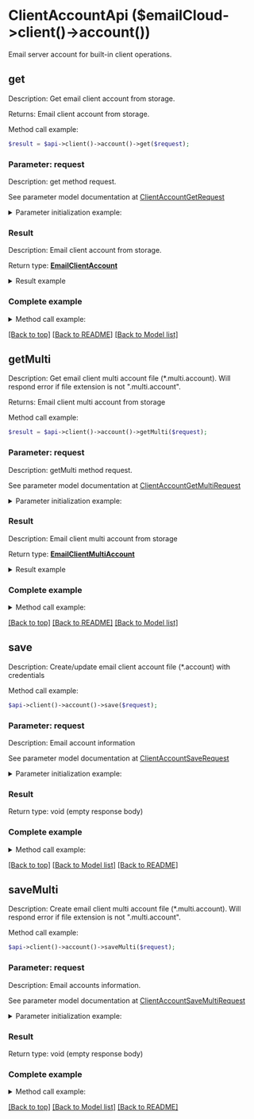 # ClientAccountApi ($emailCloud->client()->account())

Email server account for built-in client operations.

## **get**

Description: Get email client account from storage.

Returns: Email client account from storage.

Method call example:
```php
$result = $api->client()->account()->get($request);
```

### Parameter: request

Description: get method request.

See parameter model documentation at [ClientAccountGetRequest](ClientAccountGetRequest.md)

<details>
    <summary>Parameter initialization example:</summary>

```php
$request = Models::ClientAccountGetRequest()
    ->file_name('email.account')
    ->folder('email/account/location/on/storage')
    ->storage('First Storage')
    ->build();
```

</details>

### Result

Description: Email client account from storage.

Return type: [**EmailClientAccount**](EmailClientAccount.md)

<details>
    <summary>Result example</summary>

```php
$result = Models::emailClientAccount()
    ->host('smtp.example.com')
    ->port(465)
    ->securityOptions('SSLAuto')
    ->protocolType('SMTP')
    ->credentials(Models::emailClientAccountOauthCredentials()
        ->clientId('clientId')
        ->clientSecret('clientSecret')
        ->refreshToken('refreshToken')
        ->login('example@example.com')
        ->build())
    ->build();
```
</details>

### Complete example

<details>
    <summary>Method call example:</summary>

```php
$api = new EmailCloud(appKey, appSid);

// Prepare parameters:
$file_name = ;
$folder = ;
$storage = ;

// Call method:
$result = $api->client()->account().get($request);

// Result example:
$result = Models::emailClientAccount()
    ->host('smtp.example.com')
    ->port(465)
    ->securityOptions('SSLAuto')
    ->protocolType('SMTP')
    ->credentials(Models::emailClientAccountOauthCredentials()
        ->clientId('clientId')
        ->clientSecret('clientSecret')
        ->refreshToken('refreshToken')
        ->login('example@example.com')
        ->build())
    ->build();
```

</details>

[[Back to top]](#)  [[Back to README]](README.md) [[Back to Model list]](Models.md)

## **getMulti**

Description: Get email client multi account file (*.multi.account). Will respond error if file extension is not \".multi.account\".

Returns: Email client multi account from storage

Method call example:
```php
$result = $api->client()->account()->getMulti($request);
```

### Parameter: request

Description: getMulti method request.

See parameter model documentation at [ClientAccountGetMultiRequest](ClientAccountGetMultiRequest.md)

<details>
    <summary>Parameter initialization example:</summary>

```php
$request = Models::ClientAccountGetMultiRequest()
    ->file_name('email.multi.account')
    ->folder('email/account/location/on/storage')
    ->storage('First Storage')
    ->build();
```

</details>

### Result

Description: Email client multi account from storage

Return type: [**EmailClientMultiAccount**](EmailClientMultiAccount.md)

<details>
    <summary>Result example</summary>

```php
$result = Models::emailClientMultiAccount()
    ->receiveAccounts(array(
        Models::emailClientAccount()
            ->host('imap.gmail.com')
            ->port(993)
            ->securityOptions('SSLAuto')
            ->credentials(Models::emailClientAccountPasswordCredentials()
                ->password('password')
                ->login('example@gmail.com')
                ->build())
            ->build(),
        Models::emailClientAccount()
            ->host('exchange@outlook.com')
            ->port(443)
            ->protocolType('EWS')
            ->credentials(Models::emailClientAccountOauthCredentials()
                ->clientId('clientId')
                ->clientSecret('clientSecret')
                ->refreshToken('refreshToken')
                ->login('example@outlook.com')
                ->build())
            ->build()))
    ->sendAccount(Models::emailClientAccount()
        ->host('smtp.gmail.com')
        ->port(465)
        ->securityOptions('SSLAuto')
        ->protocolType('SMTP')
        ->credentials(Models::emailClientAccountPasswordCredentials()
            ->password('password')
            ->login('example@gmail.com')
            ->build())
        ->build())
    ->build();
```
</details>

### Complete example

<details>
    <summary>Method call example:</summary>

```php
$api = new EmailCloud(appKey, appSid);

// Prepare parameters:
$file_name = ;
$folder = ;
$storage = ;

// Call method:
$result = $api->client()->account().getMulti($request);

// Result example:
$result = Models::emailClientMultiAccount()
    ->receiveAccounts(array(
        Models::emailClientAccount()
            ->host('imap.gmail.com')
            ->port(993)
            ->securityOptions('SSLAuto')
            ->credentials(Models::emailClientAccountPasswordCredentials()
                ->password('password')
                ->login('example@gmail.com')
                ->build())
            ->build(),
        Models::emailClientAccount()
            ->host('exchange@outlook.com')
            ->port(443)
            ->protocolType('EWS')
            ->credentials(Models::emailClientAccountOauthCredentials()
                ->clientId('clientId')
                ->clientSecret('clientSecret')
                ->refreshToken('refreshToken')
                ->login('example@outlook.com')
                ->build())
            ->build()))
    ->sendAccount(Models::emailClientAccount()
        ->host('smtp.gmail.com')
        ->port(465)
        ->securityOptions('SSLAuto')
        ->protocolType('SMTP')
        ->credentials(Models::emailClientAccountPasswordCredentials()
            ->password('password')
            ->login('example@gmail.com')
            ->build())
        ->build())
    ->build();
```

</details>

[[Back to top]](#)  [[Back to README]](README.md) [[Back to Model list]](Models.md)

## save

Description: Create/update email client account file (*.account) with credentials


Method call example:
```php
$api->client()->account()->save($request);
```

### Parameter: request

Description: Email account information

See parameter model documentation at [ClientAccountSaveRequest](ClientAccountSaveRequest.md)

<details>
    <summary>Parameter initialization example:</summary>
    
```php
$request = Models::clientAccountSaveRequest()
    ->storageFile(Models::storageFileLocation()
        ->fileName('email.account')
        ->storage('First Storage')
        ->folderPath('file/location/folder/on/storage')
        ->build())
    ->value(Models::emailClientAccount()
        ->host('smtp.example.com')
        ->port(465)
        ->securityOptions('SSLAuto')
        ->protocolType('SMTP')
        ->credentials(Models::emailClientAccountOauthCredentials()
            ->clientId('clientId')
            ->clientSecret('clientSecret')
            ->refreshToken('refreshToken')
            ->login('example@example.com')
            ->build())
        ->build())
    ->build();
```

</details>


### Result

Return type: void (empty response body)

### Complete example

<details>
    <summary>Method call example:</summary>

```php
$api = new EmailCloud(appKey, appSid);

// Prepare parameters:
$request = Models::clientAccountSaveRequest()
    ->storageFile(Models::storageFileLocation()
        ->fileName('email.account')
        ->storage('First Storage')
        ->folderPath('file/location/folder/on/storage')
        ->build())
    ->value(Models::emailClientAccount()
        ->host('smtp.example.com')
        ->port(465)
        ->securityOptions('SSLAuto')
        ->protocolType('SMTP')
        ->credentials(Models::emailClientAccountOauthCredentials()
            ->clientId('clientId')
            ->clientSecret('clientSecret')
            ->refreshToken('refreshToken')
            ->login('example@example.com')
            ->build())
        ->build())
    ->build();

// Call method:
$api->client()->account().save($request);
```

</details>

[[Back to top]](#) [[Back to Model list]](Models.md) [[Back to README]](README.md)
## saveMulti

Description: Create email client multi account file (*.multi.account). Will respond error if file extension is not \".multi.account\".


Method call example:
```php
$api->client()->account()->saveMulti($request);
```

### Parameter: request

Description: Email accounts information.

See parameter model documentation at [ClientAccountSaveMultiRequest](ClientAccountSaveMultiRequest.md)

<details>
    <summary>Parameter initialization example:</summary>
    
```php
$request = Models::clientAccountSaveMultiRequest()
    ->storageFile(Models::storageFileLocation()
        ->fileName('email.multi.account')
        ->storage('First Storage')
        ->folderPath('file/location/folder/on/storage')
        ->build())
    ->value(Models::emailClientMultiAccount()
        ->receiveAccounts(array(
            Models::emailClientAccount()
                ->host('imap.gmail.com')
                ->port(993)
                ->securityOptions('SSLAuto')
                ->credentials(Models::emailClientAccountPasswordCredentials()
                    ->password('password')
                    ->login('example@gmail.com')
                    ->build())
                ->build(),
            Models::emailClientAccount()
                ->host('exchange@outlook.com')
                ->port(443)
                ->protocolType('EWS')
                ->credentials(Models::emailClientAccountOauthCredentials()
                    ->clientId('clientId')
                    ->clientSecret('clientSecret')
                    ->refreshToken('refreshToken')
                    ->login('example@outlook.com')
                    ->build())
                ->build()))
        ->sendAccount(Models::emailClientAccount()
            ->host('smtp.gmail.com')
            ->port(465)
            ->securityOptions('SSLAuto')
            ->protocolType('SMTP')
            ->credentials(Models::emailClientAccountPasswordCredentials()
                ->password('password')
                ->login('example@gmail.com')
                ->build())
            ->build())
        ->build())
    ->build();
```

</details>


### Result

Return type: void (empty response body)

### Complete example

<details>
    <summary>Method call example:</summary>

```php
$api = new EmailCloud(appKey, appSid);

// Prepare parameters:
$request = Models::clientAccountSaveMultiRequest()
    ->storageFile(Models::storageFileLocation()
        ->fileName('email.multi.account')
        ->storage('First Storage')
        ->folderPath('file/location/folder/on/storage')
        ->build())
    ->value(Models::emailClientMultiAccount()
        ->receiveAccounts(array(
            Models::emailClientAccount()
                ->host('imap.gmail.com')
                ->port(993)
                ->securityOptions('SSLAuto')
                ->credentials(Models::emailClientAccountPasswordCredentials()
                    ->password('password')
                    ->login('example@gmail.com')
                    ->build())
                ->build(),
            Models::emailClientAccount()
                ->host('exchange@outlook.com')
                ->port(443)
                ->protocolType('EWS')
                ->credentials(Models::emailClientAccountOauthCredentials()
                    ->clientId('clientId')
                    ->clientSecret('clientSecret')
                    ->refreshToken('refreshToken')
                    ->login('example@outlook.com')
                    ->build())
                ->build()))
        ->sendAccount(Models::emailClientAccount()
            ->host('smtp.gmail.com')
            ->port(465)
            ->securityOptions('SSLAuto')
            ->protocolType('SMTP')
            ->credentials(Models::emailClientAccountPasswordCredentials()
                ->password('password')
                ->login('example@gmail.com')
                ->build())
            ->build())
        ->build())
    ->build();

// Call method:
$api->client()->account().saveMulti($request);
```

</details>

[[Back to top]](#) [[Back to Model list]](Models.md) [[Back to README]](README.md)
